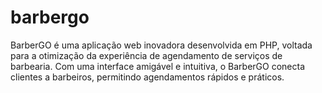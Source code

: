 # barbergo
BarberGO é uma aplicação web inovadora desenvolvida em PHP, voltada para a otimização da experiência de agendamento de serviços de barbearia. Com uma interface amigável e intuitiva, o BarberGO conecta clientes a barbeiros, permitindo agendamentos rápidos e práticos.
